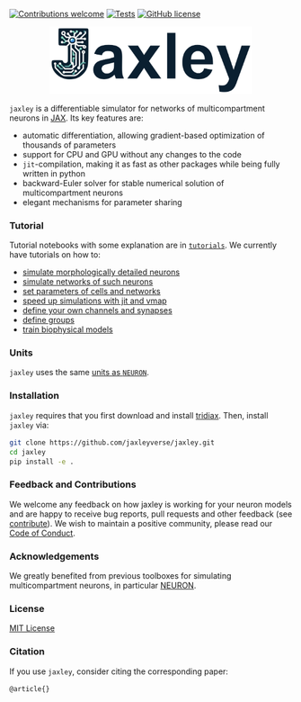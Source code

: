 [![Contributions welcome](https://img.shields.io/badge/contributions-welcome-brightgreen.svg?style=flat)](https://github.com/jaxleyverse/jaxley/blob/main/CONTRIBUTING.md)
[![Tests](https://github.com/jaxleyverse/jaxley/workflows/Tests/badge.svg?branch=main)](https://github.com/jaxleyverse/jaxley/actions)
[![GitHub license](https://img.shields.io/badge/license-MIT-green)](https://github.com/jaxleyverse/jaxley/blob/main/LICENSE)


<p align="center">
  <img src="docs/logo.png?raw=true" width="360">
</p>

`jaxley` is a differentiable simulator for networks of multicompartment neurons in [JAX](https://github.com/google/jax). Its key features are:
- automatic differentiation, allowing gradient-based optimization of thousands of parameters  
- support for CPU and GPU without any changes to the code  
- `jit`-compilation, making it as fast as other packages while being fully written in python  
- backward-Euler solver for stable numerical solution of multicompartment neurons  
- elegant mechanisms for parameter sharing


### Tutorial

Tutorial notebooks with some explanation are in [`tutorials`](https://github.com/jaxleyverse/jaxley/tree/main/tutorials). We currently have tutorials on how to:

- [simulate morphologically detailed neurons](https://github.com/jaxleyverse/jaxley/blob/main/tutorials/01_morph_neurons.ipynb)
- [simulate networks of such neurons](https://github.com/jaxleyverse/jaxley/blob/main/tutorials/02_small_network.ipynb)
- [set parameters of cells and networks](https://github.com/jaxleyverse/jaxley/blob/main/tutorials/03_setting_parameters.ipynb)
- [speed up simulations with jit and vmap](https://github.com/jaxleyverse/jaxley/blob/main/tutorials/04_jit_and_vmap.ipynb)
- [define your own channels and synapses](https://github.com/jaxleyverse/jaxley/blob/main/tutorials/05_channel_and_synapse_models.ipynb)
- [define groups](https://github.com/jaxleyverse/jaxley/blob/main/tutorials/06_groups.ipynb)
- [train biophysical models](https://github.com/jaxleyverse/jaxley/blob/main/tutorials/07_gradient_descent.ipynb)


### Units

`jaxley` uses the same [units as `NEURON`](https://www.neuron.yale.edu/neuron/static/docs/units/unitchart.html).


### Installation
`jaxley` requires that you first download and install [tridiax](https://github.com/jaxleyverse/tridiax). Then, install `jaxley` via:
```sh
git clone https://github.com/jaxleyverse/jaxley.git
cd jaxley
pip install -e .
```


### Feedback and Contributions

We welcome any feedback on how jaxley is working for your neuron models and are happy to receive bug reports, pull requests and other feedback (see [contribute](https://github.com/jaxleyverse/jaxley/blob/main/CONTRIBUTING.md)). We wish to maintain a positive community, please read our [Code of Conduct](https://github.com/jaxleyverse/jaxley/blob/main/CODE_OF_CONDUCT.md).


### Acknowledgements

We greatly benefited from previous toolboxes for simulating multicompartment neurons, in particular [NEURON](https://github.com/neuronsimulator/nrn).


### License

[MIT License](https://github.com/jaxleyverse/jaxley/blob/main/LICENSE)


### Citation

If you use `jaxley`, consider citing the corresponding paper:
```
@article{}
```